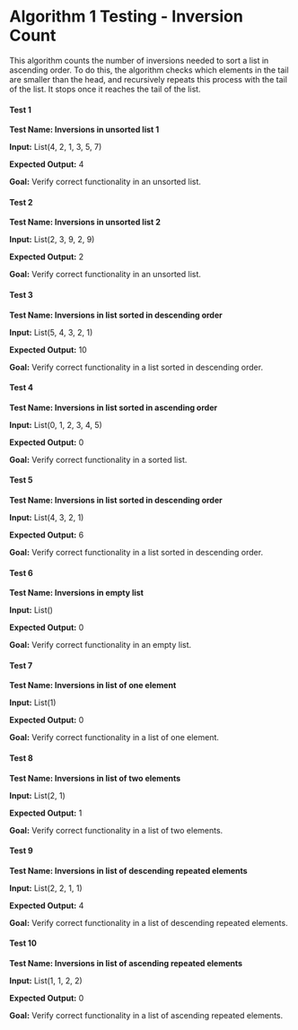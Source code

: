 
# Algorithm 1 Testing - Inversion Count
This algorithm counts the number of inversions needed to sort a list in ascending order. To do this, the algorithm checks which elements in the tail are smaller than the head, and recursively repeats this process with the tail of the list. It stops once it reaches the tail of the list.

#### Test 1

**Test Name: Inversions in unsorted list 1**

**Input:** List(4, 2, 1, 3, 5, 7)

**Expected Output:** 4

**Goal:** Verify correct functionality in an unsorted list.

#### Test 2

**Test Name: Inversions in unsorted list 2**

**Input:** List(2, 3, 9, 2, 9)

**Expected Output:** 2

**Goal:** Verify correct functionality in an unsorted list.

#### Test 3

**Test Name: Inversions in list sorted in descending order**

**Input:** List(5, 4, 3, 2, 1)

**Expected Output:** 10

**Goal:** Verify correct functionality in a list sorted in descending order.

#### Test 4

**Test Name: Inversions in list sorted in ascending order**

**Input:** List(0, 1, 2, 3, 4, 5)

**Expected Output:** 0

**Goal:** Verify correct functionality in a sorted list.

#### Test 5

**Test Name: Inversions in list sorted in descending order**

**Input:** List(4, 3, 2, 1)

**Expected Output:** 6

**Goal:** Verify correct functionality in a list sorted in descending order.

#### Test 6

**Test Name: Inversions in empty list**

**Input:** List()

**Expected Output:** 0

**Goal:** Verify correct functionality in an empty list.

#### Test 7

**Test Name: Inversions in list of one element**

**Input:** List(1)

**Expected Output:** 0

**Goal:** Verify correct functionality in a list of one element.

#### Test 8

**Test Name: Inversions in list of two elements**

**Input:** List(2, 1)

**Expected Output:** 1

**Goal:** Verify correct functionality in a list of two elements.

#### Test 9

**Test Name: Inversions in list of descending repeated elements**

**Input:** List(2, 2, 1, 1)

**Expected Output:** 4

**Goal:** Verify correct functionality in a list of descending repeated elements.

#### Test 10

**Test Name: Inversions in list of ascending repeated elements**

**Input:** List(1, 1, 2, 2)

**Expected Output:** 0

**Goal:** Verify correct functionality in a list of ascending repeated elements.
